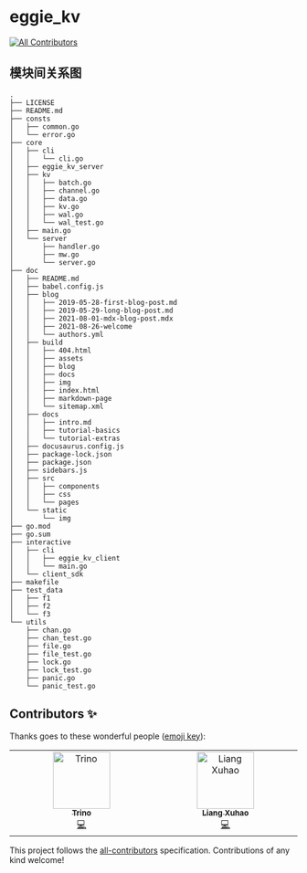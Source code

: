 # eggie_kv
<!-- ALL-CONTRIBUTORS-BADGE:START - Do not remove or modify this section -->
[![All Contributors](https://img.shields.io/badge/all_contributors-1-orange.svg?style=flat-square)](#contributors-)
<!-- ALL-CONTRIBUTORS-BADGE:END -->

## 模块间关系图
```text
.
├── LICENSE
├── README.md
├── consts
│   ├── common.go
│   └── error.go
├── core
│   ├── cli
│   │   └── cli.go
│   ├── eggie_kv_server
│   ├── kv
│   │   ├── batch.go
│   │   ├── channel.go
│   │   ├── data.go
│   │   ├── kv.go
│   │   ├── wal.go
│   │   └── wal_test.go
│   ├── main.go
│   └── server
│       ├── handler.go
│       ├── mw.go
│       └── server.go
├── doc
│   ├── README.md
│   ├── babel.config.js
│   ├── blog
│   │   ├── 2019-05-28-first-blog-post.md
│   │   ├── 2019-05-29-long-blog-post.md
│   │   ├── 2021-08-01-mdx-blog-post.mdx
│   │   ├── 2021-08-26-welcome
│   │   └── authors.yml
│   ├── build
│   │   ├── 404.html
│   │   ├── assets
│   │   ├── blog
│   │   ├── docs
│   │   ├── img
│   │   ├── index.html
│   │   ├── markdown-page
│   │   └── sitemap.xml
│   ├── docs
│   │   ├── intro.md
│   │   ├── tutorial-basics
│   │   └── tutorial-extras
│   ├── docusaurus.config.js
│   ├── package-lock.json
│   ├── package.json
│   ├── sidebars.js
│   ├── src
│   │   ├── components
│   │   ├── css
│   │   └── pages
│   └── static
│       └── img
├── go.mod
├── go.sum
├── interactive
│   ├── cli
│   │   ├── eggie_kv_client
│   │   └── main.go
│   └── client_sdk
├── makefile
├── test_data
│   ├── f1
│   ├── f2
│   └── f3
└── utils
    ├── chan.go
    ├── chan_test.go
    ├── file.go
    ├── file_test.go
    ├── lock.go
    ├── lock_test.go
    ├── panic.go
    └── panic_test.go

```


## Contributors ✨

Thanks goes to these wonderful people ([emoji key](https://allcontributors.org/docs/en/emoji-key)):

<!-- ALL-CONTRIBUTORS-LIST:START - Do not remove or modify this section -->
<!-- prettier-ignore-start -->
<!-- markdownlint-disable -->
<table>
  <tbody>
    <tr>
      <td align="center" valign="top" width="14.28%"><a href="https://trinoooo.github.io/"><img src="https://avatars.githubusercontent.com/u/101500554?v=4?s=100" width="100px;" alt="Trino"/><br /><sub><b>Trino</b></sub></a><br /><a href="https://github.com/Trinoooo/eggie_kv/commits?author=Trinoooo" title="Code">💻</a></td>
      <td align="center" valign="top" width="14.28%"><a href="https://github.com/RocooHash"><img src="https://avatars.githubusercontent.com/u/53431133?v=4?s=100" width="100px;" alt="Liang Xuhao"/><br /><sub><b>Liang Xuhao</b></sub></a><br /><a href="https://github.com/Trinoooo/eggie_kv/commits?author=RocooHash" title="Code">💻</a></td>
    </tr>
  </tbody>
</table>

<!-- markdownlint-restore -->
<!-- prettier-ignore-end -->

<!-- ALL-CONTRIBUTORS-LIST:END -->

This project follows the [all-contributors](https://github.com/all-contributors/all-contributors) specification. Contributions of any kind welcome!